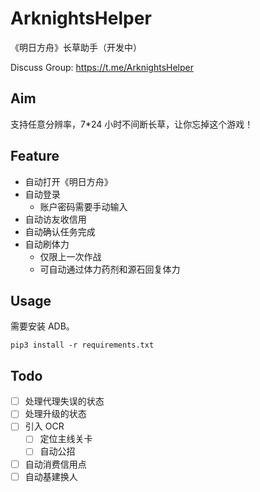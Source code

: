 # ArknightsHelper

《明日方舟》长草助手（开发中）

Discuss Group: https://t.me/ArknightsHelper

## Aim

支持任意分辨率，7*24 小时不间断长草，让你忘掉这个游戏！

## Feature

- 自动打开《明日方舟》
- 自动登录
    - 账户密码需要手动输入
- 自动访友收信用
- 自动确认任务完成
- 自动刷体力
    - 仅限上一次作战
    - 可自动通过体力药剂和源石回复体力

## Usage

需要安装 ADB。

```
pip3 install -r requirements.txt
```

## Todo

- [ ] 处理代理失误的状态
- [ ] 处理升级的状态
- [ ] 引入 OCR
    - [ ] 定位主线关卡
    - [ ] 自动公招
- [ ] 自动消费信用点
- [ ] 自动基建换人
